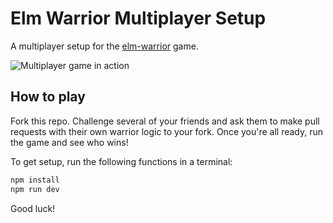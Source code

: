 # Elm Warrior Multiplayer Setup

A multiplayer setup for the [elm-warrior](https://package.elm-lang.org/packages/robinheghan/elm-warrior/latest/) game.

![Multiplayer game in action](https://github.com/robinheghan/elm-warrior-multiplayer/blob/master/screen.png?raw=true)

## How to play

Fork this repo. Challenge several of your friends and ask them to make pull requests with their own warrior logic to your fork. Once you're all ready, run the game and see who wins!

To get setup, run the following functions in a terminal:

```bash
npm install
npm run dev
```

Good luck!
